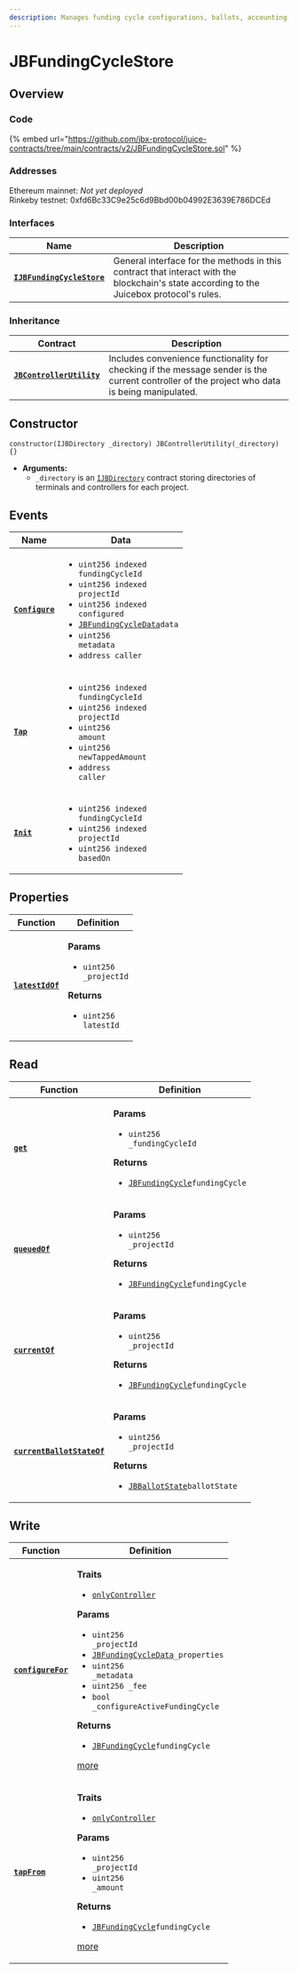 ```yaml
---
description: Manages funding cycle configurations, ballots, accounting, and scheduling.
---
```


# JBFundingCycleStore

## Overview

### Code

{% embed url="https://github.com/jbx-protocol/juice-contracts/tree/main/contracts/v2/JBFundingCycleStore.sol" %}

### **Addresses**

Ethereum mainnet: _Not yet deployed_\
Rinkeby testnet: 0xfd6Bc33C9e25c6d9Bbd00b04992E3639E786DCEd

### **Interfaces**

| Name                                                                   | Description                                                                                                                              |
| ---------------------------------------------------------------------- | ---------------------------------------------------------------------------------------------------------------------------------------- |
| [**`IJBFundingCycleStore`**](../../../interfaces/ijbfundingcyclestore.md) | General interface for the methods in this contract that interact with the blockchain's state according to the Juicebox protocol's rules. |

### **Inheritance**

| Contract                                      | Description                                                                                                                                   |
| --------------------------------------------- | --------------------------------------------------------------------------------------------------------------------------------------------- |
| [**`JBControllerUtility`**](broken-reference) | Includes convenience functionality for checking if the message sender is the current controller of the project who data is being manipulated. |

## Constructor

```solidity
constructor(IJBDirectory _directory) JBControllerUtility(_directory) {}
```

* **Arguments:**
  * `_directory` is an [`IJBDirectory`](../../../interfaces/ijbdirectory.md) contract storing directories of terminals and controllers for each project.

## Events

| Name                                   | Data                                                                                                                                                                                                                                                                                                                                                      |
| -------------------------------------- | --------------------------------------------------------------------------------------------------------------------------------------------------------------------------------------------------------------------------------------------------------------------------------------------------------------------------------------------------------- |
| [**`Configure`**](events/configure.md) | <ul><li><code>uint256 indexed fundingCycleId</code></li><li><code>uint256 indexed projectId</code></li><li><code>uint256 indexed configured</code></li><li><a href="../../../data-structures/jbfundingcycledata.md"><code>JBFundingCycleData</code></a><code>data</code></li><li><code>uint256 metadata</code></li><li><code>address caller</code></li></ul> |
| [**`Tap`**](events/tap.md)             | <ul><li><code>uint256 indexed fundingCycleId</code></li><li><code>uint256 indexed projectId</code></li><li><code>uint256 amount</code></li><li><code>uint256 newTappedAmount</code></li><li><code>address caller</code></li></ul>                                                                                                                         |
| [**`Init`**](events/init.md)           | <ul><li><code>uint256 indexed fundingCycleId</code></li><li><code>uint256 indexed projectId</code></li><li><code>uint256 indexed basedOn</code></li></ul>                                                                                                                                                                                                 |

## Properties

| Function                                     | Definition                                                                                                                                                    |
| -------------------------------------------- | ------------------------------------------------------------------------------------------------------------------------------------------------------------- |
| [**`latestIdOf`**](properties/latestidof.md) | <p><strong>Params</strong></p><ul><li><code>uint256 _projectId</code></li></ul><p><strong>Returns</strong></p><ul><li><code>uint256 latestId</code></li></ul> |

## Read

| Function                                                   | Definition                                                                                                                                                                                                                                      |
| ---------------------------------------------------------- | ----------------------------------------------------------------------------------------------------------------------------------------------------------------------------------------------------------------------------------------------- |
| [**`get`**](read/get.md)                                   | <p><strong>Params</strong></p><ul><li><code>uint256 _fundingCycleId</code></li></ul><p><strong>Returns</strong></p><ul><li><a href="../../../data-structures/jbfundingcycle.md"><code>JBFundingCycle</code></a><code>fundingCycle</code></li></ul> |
| [**`queuedOf`**](read/queuedof.md)                         | <p><strong>Params</strong></p><ul><li><code>uint256 _projectId</code></li></ul><p><strong>Returns</strong></p><ul><li><a href="../../../data-structures/jbfundingcycle.md"><code>JBFundingCycle</code></a><code>fundingCycle</code></li></ul>      |
| [**`currentOf`**](read/currentof.md)                       | <p><strong>Params</strong></p><ul><li><code>uint256 _projectId</code></li></ul><p><strong>Returns</strong></p><ul><li><a href="../../../data-structures/jbfundingcycle.md"><code>JBFundingCycle</code></a><code>fundingCycle</code></li></ul>      |
| [**`currentBallotStateOf`**](read/currentballotstateof.md) | <p><strong>Params</strong></p><ul><li><code>uint256 _projectId</code></li></ul><p><strong>Returns</strong></p><ul><li><a href="../../enums/jbballotstate.md"><code>JBBallotState</code></a><code>ballotState</code></li></ul>                   |

## Write

| Function                                    | Definition                                                                                                                                                                                                                                                                                                                                                                                                                                                                                                                                                                                                                                                                                      |
| ------------------------------------------- | ----------------------------------------------------------------------------------------------------------------------------------------------------------------------------------------------------------------------------------------------------------------------------------------------------------------------------------------------------------------------------------------------------------------------------------------------------------------------------------------------------------------------------------------------------------------------------------------------------------------------------------------------------------------------------------------------- |
| [**`configureFor`**](write/configurefor.md) | <p><strong>Traits</strong></p><ul><li><a href="../jbcontrollerutility/modifiers/onlycontroller.md"><code>onlyController</code></a></li></ul><p><strong>Params</strong></p><ul><li><code>uint256 _projectId</code></li><li><a href="../../../data-structures/jbfundingcycledata.md"><code>JBFundingCycleData</code></a><code>_properties</code></li><li><code>uint256 _metadata</code></li><li><code>uint256 _fee</code></li><li><code>bool _configureActiveFundingCycle</code></li></ul><p><strong>Returns</strong></p><ul><li><a href="../../../data-structures/jbfundingcycle.md"><code>JBFundingCycle</code></a><code>fundingCycle</code></li></ul><p><a href="write/configurefor.md">more</a></p> |
| [**`tapFrom`**](write/tapfrom.md)           | <p><strong>Traits</strong></p><ul><li><a href="../jbcontrollerutility/modifiers/onlycontroller.md"><code>onlyController</code></a></li></ul><p><strong>Params</strong></p><ul><li><code>uint256 _projectId</code></li><li><code>uint256 _amount</code></li></ul><p><strong>Returns</strong></p><ul><li><a href="../../../data-structures/jbfundingcycle.md"><code>JBFundingCycle</code></a><code>fundingCycle</code></li></ul><p><a href="write/tapfrom.md">more</a></p>                                                                                                                                                                                                                           |
